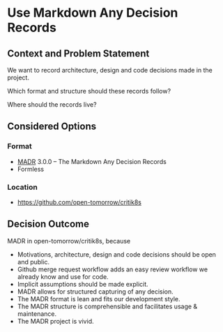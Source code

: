 # Use Markdown Any Decision Records

## Context and Problem Statement

We want to record architecture, design and code decisions made in the project.

Which format and structure should these records follow?

Where should the records live?

## Considered Options

### Format

- [MADR](https://adr.github.io/madr/) 3.0.0 – The Markdown Any Decision Records
- Formless

### Location

- <https://github.com/open-tomorrow/critik8s>

## Decision Outcome

MADR in open-tomorrow/critik8s, because

- Motivations, architecture, design and code decisions should be open and public.
- Github merge request workflow adds an easy review workflow we
  already know and use for code.
- Implicit assumptions should be made explicit.
- MADR allows for structured capturing of any decision.
- The MADR format is lean and fits our development style.
- The MADR structure is comprehensible and facilitates usage & maintenance.
- The MADR project is vivid.
